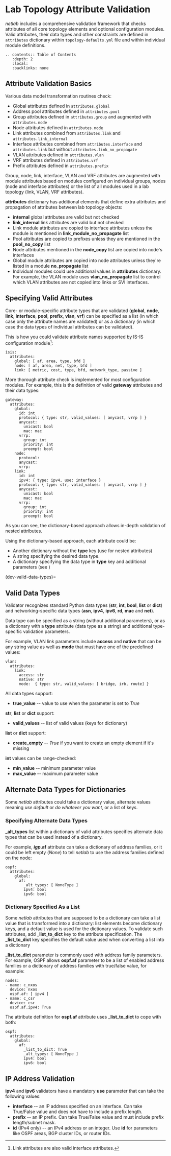 # Lab Topology Attribute Validation

_netlab_ includes a comprehensive validation framework that checks attributes of all core topology elements and optional configuration modules. Valid attributes, their data types and other constraints are defined in `attributes` dictionary within `topology-defaults.yml` file and within individual module definitions.

```eval_rst
.. contents:: Table of Contents
   :depth: 2
   :local:
   :backlinks: none
```

## Attribute Validation Basics

Various data model transformation routines check:

* Global attributes defined in `attributes.global`
* Address pool attributes defined in `attributes.pool`
* Group attributes defined in `attributes.group` and augmented with `attributes.node`
* Node attributes defined in `attributes.node`
* Link attributes combined from `attributes.link` and `attributes.link_internal`
* Interface attributes combined from `attributes.interface` and `attributes.link` but without `attributes.link_no_propagate`
* VLAN attributes defined in `attributes.vlan`
* VRF attributes defined in `attributes.vrf`
* Prefix attributes defined in `attributes.prefix`

Group, node, link, interface, VLAN and VRF attributes are augmented with module attributes based on modules configured on individual groups, nodes (node and interface attributes) or the list of all modules used in a lab topology (link, VLAN, VRF attributes).

**attributes** dictionary has additional elements that define extra attributes and propagation of attributes between lab topology objects:

* **internal** global attributes are valid but not checked
* **link_internal** link attributes are valid but not checked
* Link module attributes are copied to interface attributes unless the module is mentioned in **link_module_no_propagate** list
* Pool attributes are copied to prefixes unless they are mentioned in the **pool_no_copy** list
* Node attributes mentioned in the **node_copy** list are copied into node's interfaces
* Global module attributes are copied into node attributes unless they're listed in a module **no_propagate** list
* Individual modules could use additional values in **attributes** dictionary. For example, the VLAN module uses **vlan_no_propagate** list to control which VLAN attributes are not copied into links or SVI interfaces.

## Specifying Valid Attributes

Core- or module-specific attribute types that are validated (**global**, **node**, **link**, **interface**, **pool**, **prefix**, **vlan**, **vrf**) can be specified as a list (in which case only the attribute names are validated) or as a dictionary (in which case the data types of individual attributes can be validated).

This is how you could validate attribute names supported by IS-IS configuration module[^IFN]:

[^IFN]: Link attributes are also valid interface attributes.

```
isis:
  attributes:
    global: [ af, area, type, bfd ]
    node: [ af, area, net, type, bfd ]
    link: [ metric, cost, type, bfd, network_type, passive ]
```

More thorough attribute check is implemented for most configuration modules. For example, this is the definition of valid **gateway** attributes and their data types:

```
gateway:
  attributes:
    global:
      id: int
      protocol: { type: str, valid_values: [ anycast, vrrp ] }
      anycast:
        unicast: bool
        mac: mac
      vrrp:
        group: int
        priority: int
        preempt: bool
    node:
      protocol:
      anycast:
      vrrp:
    link:
      id: int
      ipv4: { type: ipv4, use: interface }
      protocol: { type: str, valid_values: [ anycast, vrrp ] }
      anycast:
        unicast: bool
        mac: mac
      vrrp:
        group: int
        priority: int
        preempt: bool
```

As you can see, the dictionary-based approach allows in-depth validation of nested attributes.

Using the dictionary-based approach, each attribute could be:

* Another dictionary without the **type** key (use for nested attributes)
* A string specifying the desired data type.
* A dictionary specifying the data type in **type** key and additional parameters (see [](dev-valid-data-types))

(dev-valid-data-types)=
## Valid Data Types

Validator recognizes standard Python data types (**str**, **int**, **bool**, **list** or **dict**) and networking-specific data types (**asn**, **ipv4**, **ipv6**, **rd**, **mac** and **net**).
 
Data type can be specified as a string (without additional parameters), or as a dictionary with a **type** attribute (data type as a string) and additional type-specific validation parameters.

For example, VLAN link parameters include **access** and **native** that can be any string value as well as **mode** that must have one of the predefined values:

```
vlan:
  attributes:
    link:
      access: str
      native: str
      mode:  { type: str, valid_values: [ bridge, irb, route] }
```

All data types support:
* **true_value** -- value to use when the parameter is set to *True*

**str**, **list** or **dict** support:
* **valid_values** -- list of valid values (keys for dictionary)

**list** or **dict** support:
* **create_empty** -- _True_ if you want to create an empty element if it's missing

**int** values can be range-checked: 
* **min_value** -- minimum parameter value
* **max_value** -- maximum parameter value

## Alternate Data Types for Dictionaries

Some _netlab_ attributes could take a dictionary value, alternate values meaning _use default_ or _do whatever you want_, or a list of keys.

### Specifying Alternate Data Types

**_alt_types** list within a dictionary of valid attributes specifies alternate data types that can be used instead of a dictionary.

For example, **_igp_.af** attribute can take a dictionary of address families, or it could be left empty (_None_) to tell _netlab_ to use the address families defined on the node:

```
ospf:
  attributes:
    global:
      af:
        _alt_types: [ NoneType ]
        ipv4: bool
        ipv6: bool
```

### Dictionary Specified As a List

Some _netlab_ attributes that are supposed to be a dictionary can take a list value that is transformed into a dictionary: list elements become dictionary keys, and a default value is used for the dictionary values. To validate such attributes, add **_list_to_dict** key to the attribute specification. The **_list_to_dict** key specifies the default value used when converting a list into a dictionary

**_list_to_dict** parameter is commonly used with address family parameters. For example, OSPF allows **ospf.af** parameter to be a list of enabled address families or a dictionary of address families with true/false value, for example:

```
nodes:
- name: c_nxos
  device: nxos
  ospf.af: [ ipv4 ]
- name: c_csr
  device: csr
  ospf.af.ipv4: True
```

The attribute definition for **ospf.af** attribute uses **_list_to_dict** to cope with both:

```
ospf:
  attributes:
    global:
      af:
        _list_to_dict: True
        _alt_types: [ NoneType ]
        ipv4: bool
        ipv6: bool
```

## IP Address Validation

**ipv4** and **ipv6** validators have a mandatory **use** parameter that can take the following values:

* **interface** -- an IP address specified on an interface. Can take True/False value and does not have to include a prefix length.
* **prefix** -- an IP prefix. Can take True/False value and must include prefix length/subnet mask.
* **id** (IPv4 only) -- an IPv4 address or an integer. Use **id** for parameters like OSPF areas, BGP cluster IDs, or router IDs.

